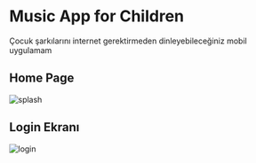 # Music App for Children

Çocuk şarkılarını internet gerektirmeden dinleyebileceğiniz mobil uygulamam

## Home Page
![splash](https://i.hizliresim.com/12iedqp.png)

## Login Ekranı
![login](**https://i.hizliresim.com/9w7nk48.png**)
